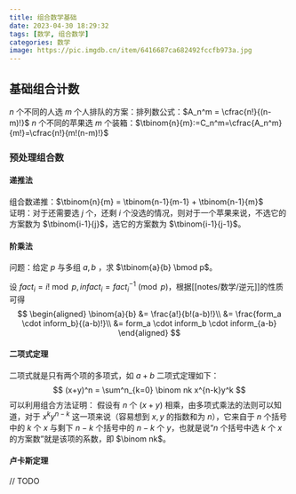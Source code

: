 ```yaml
---
title: 组合数学基础
date: 2023-04-30 18:29:32
tags: [数学, 组合数学]
categories: 数学
image: https://pic.imgdb.cn/item/6416687ca682492fccfb973a.jpg
---
```


## 基础组合计数

$n$ 个不同的人选 $m$ 个人排队的方案：排列数公式：$A_n^m = \cfrac{n!}{(n-m)!}$
$n$ 个不同的苹果选 $m$ 个装箱：$\tbinom{n}{m}:=C_n^m=\cfrac{A_n^m}{m!}=\cfrac{n!}{m!(n-m)!}$

### 预处理组合数

#### 递推法

组合数递推：$\tbinom{n}{m} = \tbinom{n-1}{m-1} + \tbinom{n-1}{m}$  
证明：对于还需要选 $j$ 个，还剩 $i$ 个没选的情况，则对于一个苹果来说，不选它的方案数为 $\tbinom{i-1}{j}$，选它的方案数为 $\tbinom{i-1}{j-1}$。

#### 阶乘法

问题：给定 $p$ 与多组 $a,b$ ，求 $\tbinom{a}{b} \bmod p$。 

设 $fact_i = i! \bmod p,infact_i = fact_i^{-1}\pmod p$，根据[[notes/数学/逆元]]的性质可得
$$
\begin{aligned}
\binom{a}{b} &= \frac{a!}{b!(a-b)!}\\
&= \frac{form_a \cdot inform_b}{(a-b)!}\\
&= form_a \cdot inform_b \cdot inform_{a-b}
\end{aligned}
$$
#### 二项式定理

二项式就是只有两个项的多项式，如 $a+b$ 
二项式定理如下：
$$
(x+y)^n = \sum^n_{k=0} \binom nk x^{n-k}y^k
$$
可以利用组合方法证明：
假设有 $n$ 个 $(x+y)$ 相乘，由多项式乘法的法则可以知道，对于 $x^ky^{n-k}$ 这一项来说（容易想到 $x,y$ 的指数和为 $n$），它来自于 $n$ 个括号中的 $k$ 个 $x$ 与剩下 $n-k$ 个括号中的 $n-k$ 个 $y$，也就是说“$n$ 个括号中选 $k$ 个 $x$ 的方案数”就是该项的系数，即 $\binom nk$。

#### 卢卡斯定理

// TODO
